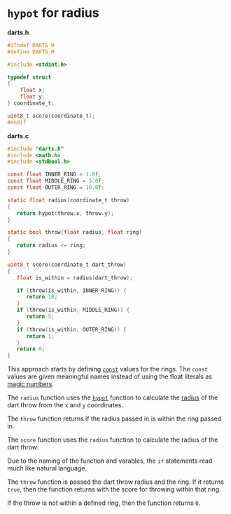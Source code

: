 # `hypot` for radius

**darts.h**

```c
#ifndef DARTS_H
#define DARTS_H

#include <stdint.h>

typedef struct
{
    float x;
    float y;
} coordinate_t;

uint8_t score(coordinate_t);
#endif
```

**darts.c**

```c
#include "darts.h"
#include <math.h>
#include <stdbool.h>

const float INNER_RING = 1.0f;
const float MIDDLE_RING = 5.0f;
const float OUTER_RING = 10.0f;

static float radius(coordinate_t throw)
{
   return hypot(throw.x, throw.y);
}

static bool throw(float radius, float ring)
{
   return radius <= ring;
}

uint8_t score(coordinate_t dart_throw)
{
   float is_within = radius(dart_throw);

   if (throw(is_within, INNER_RING)) {
      return 10;
   }
   if (throw(is_within, MIDDLE_RING)) {
      return 5;
   }
   if (throw(is_within, OUTER_RING)) {
      return 1;
   }
   return 0;
}
```

This approach starts by defining [`const`][const] values for the rings.
The `const` values are given meaningful names instead of using the float literals as [magic numbers][magic-numbers].

The `radius` function uses the [`hypot`][hypot] function to calculate the [radius][radius] of the dart throw from the `x` and `y` coordinates.

The `throw` function returns if the radius passed in is within the ring passed in.

The `score` function uses the `radius` function to calculate the radius of the dart throw.

Due to the naming of the function and varables, the `if` statements read much like natural language.

The `throw` function is passed the dart throw radius and the ring.
If it returns `true`, then the function returns with the score for throwing within that ring.

If the throw is not within a defined ring, then the function returns `0`.

[magic-numbers]: https://en.wikipedia.org/wiki/Magic_number_(programming)
[const]: https://www.geeksforgeeks.org/const-qualifier-in-c/
[hypot]: https://en.cppreference.com/w/c/numeric/math/hypot
[radius]: https://www.mathopenref.com/coordbasiccircle.html
